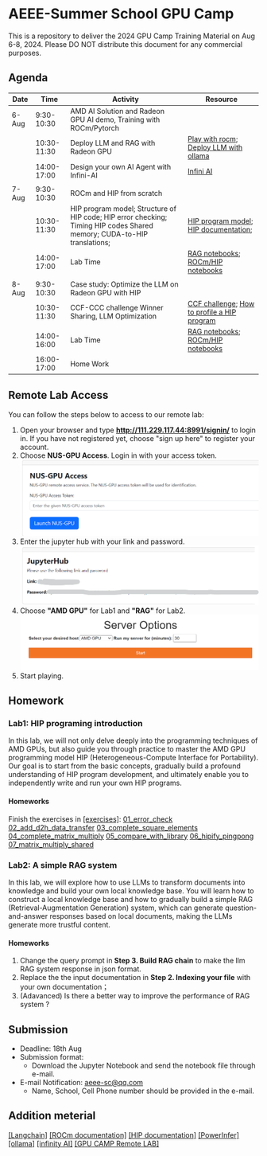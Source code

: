 # AEEE-Summer School GPU Camp

This is a repository to deliver the 2024 GPU Camp Training Material on Aug 6-8, 2024. Please DO NOT distribute this document for any commercial purposes.

## Agenda

| Date  | Time        | Activity                                                                                                                | Resource                                                                                                                                                                                                           |
| ----- | ----------- | ----------------------------------------------------------------------------------------------------------------------- | ------------------------------------------------------------------------------------------------------------------------------------------------------------------------------------------------------------------ |
| 6-Aug | 9:30-10:30  | AMD AI Solution and Radeon GPU AI demo, Training with ROCm/Pytorch                                                      |                                                                                                                                                                                                                    |
|       | 10:30-11:30 | Deploy LLM and RAG with Radeon GPU                                                                                      | [Play with rocm](https://github.com/alexhegit/Playing-with-ROCm/tree/main); [Deploy LLM with ollama](https://github.com/ollama/ollama/blob/main/docs/linux.md)                                                           |
|       | 14:00-17:00 | Design your own AI Agent with Infini-AI                                                                               | [Infini AI](https://cloud.infini-ai.com/platform/ai)                                                                                                                                                     |
|       |             |                                                                                                                         |                                                                                                                                                                                                                    |
| 7-Aug | 9:30-10:30  | ROCm and HIP from scratch                                                                                               |                                                                                                                                                                                                                    |
|       | 10:30-11:30 | HIP program model; Structure of HIP code; HIP error checking; Timing HIP codes Shared memory; CUDA-to-HIP translations; | [HIP program model](https://rocm.docs.amd.com/projects/HIP/en/latest/understand/programming_model.html); [HIP documentation](https://rocm.docs.amd.com/projects/HIP/en/latest/index.html);                               |
|       | 14:00-17:00 | Lab Time                                                                                               | [RAG notebooks](./lab2_RAG/lab2_rag_langchain.ipynb); [ ROCm/HIP notebooks](./lab1_introduction_to_hip/lab1_hip_exercises.ipynb)                                                                                                                                            |
|       |             |                                                                                                                         |                                                                                                                                                                                                                    |
| 8-Aug | 9:30-10:30  | Case study: Optimize the LLM on Radeon GPU with HIP                                                                     |                                                                                                                                                                                                                    |
|       | 10:30-11:30 | CCF-CCC challenge Winner Sharing, LLM Optimization                                                                      | [CCF challenge](https://ccf-tcarch-ccc.github.io/2024/); [How to profile a HIP program](https://www.amd.com/content/dam/amd/en/documents/developer/webinars/rocm/profiling-and-performance-topics-for-amd-cdna-gpus.pdf) |
|       | 14:00-16:00 | Lab Time                                                                               | [RAG notebooks](./lab2_RAG/lab2_rag_langchain.ipynb); [ ROCm/HIP notebooks](./lab1_introduction_to_hip/lab1_hip_exercises.ipynb)                                                                                                                                                                  |
|       | 16:00-17:00 | Home Work                                                                                                               |                                                                                                                                                                                                                    |

## Remote Lab Access

You can follow the steps below to access to our remote lab:

1. Open your browser and type **http://111.229.117.44:8991/signin/** to login in. If you have not registered yet, choose "sign up here" to register your account.
2. Choose **NUS-GPU Access**. Login in with your access token.
   ![avater](imgs/nus_login.png)
3. Enter the jupyter hub with your link and password.
   ![avater](imgs/link.png)
4. Choose **"AMD GPU"** for Lab1 and **"RAG"** for Lab2.
   ![avater](imgs/serve_option.png)
5. Start playing.

## Homework

### Lab1: HIP programing introduction

In this lab, we will not only delve deeply into the programming techniques of AMD GPUs, but also guide you through practice to master the AMD GPU programming model HIP (Heterogeneous-Compute Interface for Portability). Our goal is to start from the basic concepts, gradually build a profound understanding of HIP program development, and ultimately enable you to independently write and run your own HIP programs.

#### Homeworks

Finish the exercises in [[exercises]](introduction_to_hip/exercises/): 
    [01_error_check](introduction_to_hip/exercises/01_error_check/) 
    [02_add_d2h_data_transfer](introduction_to_hip/exercises/02_add_d2h_data_transfer/) 
    [03_complete_square_elements](introduction_to_hip/exercises/03_complete_square_elements/) 
    [04_complete_matrix_multiply](introduction_to_hip/exercises/04_complete_matrix_multiply/) 
    [05_compare_with_library](introduction_to_hip/exercises/05_compare_with_library/) 
    [06_hipify_pingpong](introduction_to_hip/exercises/06_hipify_pingpong/) 
    [07_matrix_multiply_shared](introduction_to_hip/exercises/07_matrix_multiply_shared/)

### Lab2: A simple RAG system

In this lab, we will explore how to use LLMs to transform documents into knowledge and build your own local knowledge base. You will learn how to construct a local knowledge base and how to gradually build a simple RAG (Retrieval-Augmentation Generation) system, which can generate question-and-answer responses based on local documents, making the LLMs generate more trustful content.

#### Homeworks

1. Change the query prompt in **Step 3. Build RAG chain** to make the llm RAG system response in json format.
2. Replace the the input documentation in **Step 2. Indexing your file** with your own documentation；
3. (Adavanced) Is there a better way to improve the performance of RAG system ?

## Submission

* Deadline: 18th Aug
* Submission format:
  * Download the Jupyter Notebook and send the notebook file through e-mail.
* E-mail Notification: aeee-sc@qq.com
  * Name, School, Cell Phone number should be provided in the e-mail.

## Addition meterial

[[Langchain]](https://github.com/langchain-ai/langchain) 
[[ROCm documentation]](https://hipfft.readthedocs.io/en/rocm-6.1.2/index.html) 
[[HIP documentation]](https://rocm.docs.amd.com/projects/HIP/en/latest/) 
[[PowerInfer]](https://github.com/SJTU-IPADS/PowerInfer) 
[[ollama]](https://ollama.com/) 
[[infinity AI]](https://infinity.ai/) 
[[GPU CAMP Remote LAB]](http://111.229.117.44:8991/signin/)
